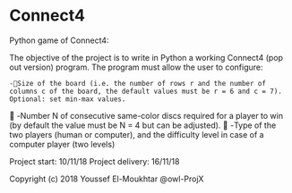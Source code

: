 # Connect4
Python game of Connect4:

The objective of the project is to write in Python a working Connect4 (pop out version) program. The program must allow the user to configure:

    -􏰀Size of the board (i.e. the number of rows r and the number of columns c of the board, the default values must be r = 6 and c = 7). Optional: set min-max values.
􏰀    -Number N of consecutive same-color discs required for a player to win (by default the value must be N = 4 but can be adjusted).
􏰀    -Type of the two players (human or computer), and the difficulty level in case of a computer player (two levels)

Project start: 10/11/18
Project delivery: 16/11/18

Copyright (c) 2018 Youssef El-Moukhtar @owl-ProjX
